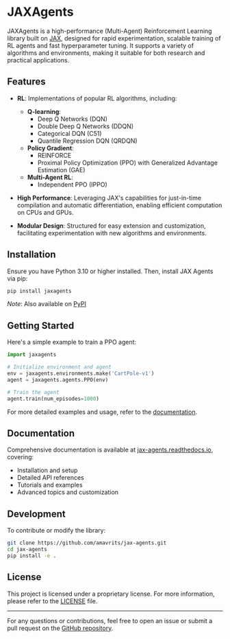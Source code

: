 # JAXAgents

JAXAgents is a high-performance (Multi-Agent) Reinforcement Learning library built on [JAX](https://github.com/google/jax), designed for rapid experimentation, scalable training of RL agents and fast hyperparameter tuning. It supports a variety of algorithms and environments, making it suitable for both research and practical applications.

## Features

- **RL**: Implementations of popular RL algorithms, including:
  - **Q-learning**:
    - Deep Q Networks (DQN)
    - Double Deep Q Networks (DDQN)
    - Categorical DQN (C51)
    - Quantile Regression DQN (QRDQN)
  - **Policy Gradient**:
    - REINFORCE
    - Proximal Policy Optimization (PPO) with Generalized Advantage Estimation (GAE)
  - **Multi-Agent RL**:
    - Independent PPO (IPPO)

- **High Performance**: Leveraging JAX's capabilities for just-in-time compilation and automatic differentiation, enabling efficient computation on CPUs and GPUs.

- **Modular Design**: Structured for easy extension and customization, facilitating experimentation with new algorithms and environments.

## Installation

Ensure you have Python 3.10 or higher installed. Then, install JAX Agents via pip:

```bash
pip install jaxagents
```

*Note*: Also available on [PyPI](https://pypi.org/project/jaxagents/)

## Getting Started

Here's a simple example to train a PPO agent:

```python
import jaxagents

# Initialize environment and agent
env = jaxagents.environments.make('CartPole-v1')
agent = jaxagents.agents.PPO(env)

# Train the agent
agent.train(num_episodes=1000)
```

For more detailed examples and usage, refer to the [documentation](https://jax-agents.readthedocs.io/en/latest/).

## Documentation

Comprehensive documentation is available at [jax-agents.readthedocs.io](https://jax-agents.readthedocs.io/en/latest/), covering:

- Installation and setup
- Detailed API references
- Tutorials and examples
- Advanced topics and customization

## Development

To contribute or modify the library:

```bash
git clone https://github.com/amavrits/jax-agents.git
cd jax-agents
pip install -e .
```

## License

This project is licensed under a proprietary license. For more information, please refer to the [LICENSE](https://github.com/amavrits/jax-agents/blob/main/LICENSE) file.

---

For any questions or contributions, feel free to open an issue or submit a pull request on the [GitHub repository](https://github.com/amavrits/jax-agents).
